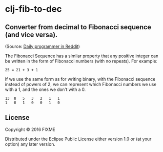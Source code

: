 # clj-fib-to-dec

## Converter from decimal to Fibonacci sequence (and vice versa). 

(Source: [Daily programmer in Reddit](https://www.reddit.com/r/dailyprogrammer/comments/5196fi/20160905_challenge_282_easy_unusual_bases/))

The Fibonacci Sequence has a similar property that any positive integer can be written in the form of Fibonacci numbers (with no repeats). For example:

``
25 = 21 + 3 + 1
``

If we use the same form as for writing binary, with the Fibonacci sequence instead of powers of 2, we can represent which Fibonacci numbers we use with a 1, and the ones we don't with a 0.

```
13	8	5	3	2	1	1
1	0	1	0	0	1	0
```

## License

Copyright © 2016 FIXME

Distributed under the Eclipse Public License either version 1.0 or (at
your option) any later version.
